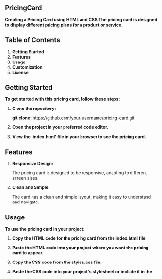 ## PricingCard

**Creating a Pricing Card using HTML and CSS.The pricing card is designed to display different pricing plans for a product or service.**

## Table of Contents

1. **Getting Started**
2. **Features**
3. **Usage**
4. **Customization**
5. **License**

## Getting Started

**To get started with this pricing card, follow these steps:**

1. **Clone the repository:**

   **git clone:** https://github.com/your-username/pricing-card.git

2. **Open the project in your preferred code editor.**

3. **View the 'index.html' file in your browser to see the pricing card.**

## Features

1. **Responsive Design:**
      
      The pricing card is designed to be responsive, adapting to different screen sizes.

2. **Clean and Simple:** 

      The card has a clean and simple layout, making it easy to understand and navigate.

## Usage

**To use the pricing card in your project:**

1. **Copy the HTML code for the pricing card from the index.html file.**

2. **Paste the HTML code into your project where you want the pricing card to appear.**

3. **Copy the CSS code from the styles.css file.**

4. **Paste the CSS code into your project's stylesheet or include it in the <style> tag in the HTML file.**

## Customization

**Feel free to customize the pricing card to fit your project's branding and design requirements. You can modify the colors, fonts, and layout by updating the CSS styles in the 'styles.css' file.**

/* Example: Change background color */

**.pricing-card 
{
    background-color: #f0f0f0;
}**

/* Example: Change font color */

**.pricing-card h2 
{
    color: #333;
}**

/* Example: Customize button color */

**.pricing-card .btn 
{
    background-color: #3498db;
    color: #fff;
}**
## Github

    https://janashree2004.github.io/PricingCard/

## Output

    https://github.com/Janashree2004/PricingCard/assets/142415775/ebadb52e-0381-43d9-957e-9e8637eda681


## License

**This project is licensed under the MIT License - see the LICENSE file for details.**









   
